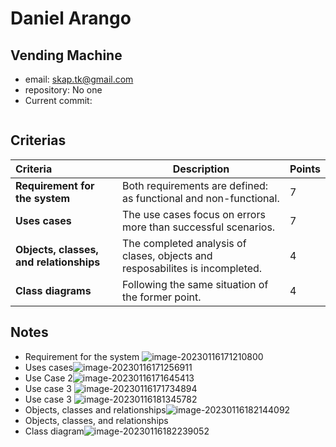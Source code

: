 # Daniel Arango

## Vending Machine

* email: skap.tk@gmail.com
* repository: No one
* Current commit:
```shell
```

## Criterias
| Criteria                                | Description                                                  | Points |
| :-------------------------------------- | ------------------------------------------------------------ | ------ |
| **Requirement for the system**          | Both requirements are defined: as functional and non-functional. | 7      |
| **Uses cases**                          | The use cases focus on errors more than successful scenarios. | 7      |
| **Objects, classes, and relationships** | The completed analysis of clases, objects and resposabilites is incompleted. | 4      |
| **Class diagrams**                      | Following the same situation of the former point.            | 4      |

## Notes

* Requirement for the system ![image-20230116171210800](/home/juancardona/Workbench/professional-java-se-development-2022-2023/images/image-20230116171210800.png)
* Uses cases![image-20230116171256911](/home/juancardona/Workbench/professional-java-se-development-2022-2023/images/image-20230116171256911.png)
* Use Case 2![image-20230116171645413](/home/juancardona/Workbench/professional-java-se-development-2022-2023/images/image-20230116171645413.png)
* Use case 3 ![image-20230116171734894](/home/juancardona/.var/app/io.typora.Typora/config/Typora/typora-user-images/image-20230116171734894.png)
* Use case 3 ![image-20230116181345782](/home/juancardona/.var/app/io.typora.Typora/config/Typora/typora-user-images/image-20230116181345782.png)
* Objects, classes and relationships![image-20230116182144092](/home/juancardona/.var/app/io.typora.Typora/config/Typora/typora-user-images/image-20230116182144092.png)
* Objects, classes, and relationships
* Class diagram![image-20230116182239052](/home/juancardona/.var/app/io.typora.Typora/config/Typora/typora-user-images/image-20230116182239052.png)
